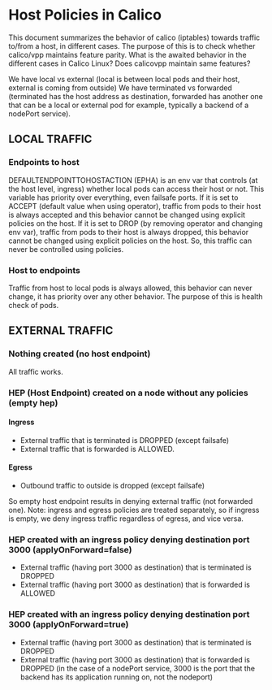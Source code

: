 # Host Policies in Calico

This document summarizes the behavior of calico (iptables) towards traffic
to/from a host, in different cases. The purpose of this is to check whether
calico/vpp maintains feature parity.
What is the awaited behavior in the different cases in Calico Linux? Does
calicovpp maintain same features?

We have local vs external (local is between local pods and their host, external
is coming from outside)
We have terminated vs forwarded (terminated has the host address as
destination, forwarded has another one that can be a local or external pod for
example, typically a backend of a nodePort service).

## LOCAL TRAFFIC

### Endpoints to host

DEFAULTENDPOINTTOHOSTACTION (EPHA) is an env var that controls (at the host
level, ingress) whether local pods can access their host or not. This variable
has priority over everything, even failsafe ports.
If it is set to ACCEPT (default value when using operator), traffic from pods
to their host is always accepted and this behavior cannot be changed using
explicit policies on the host.
If it is set to DROP (by removing operator and changing env var), traffic from
pods to their host is always dropped, this behavior cannot be changed using
explicit policies on the host.
So, this traffic can never be controlled using policies.

### Host to endpoints

Traffic from host to local pods is always allowed, this behavior can never
change, it has priority over any other behavior. The purpose of this is health
check of pods.

## EXTERNAL TRAFFIC

### Nothing created (no host endpoint)

All traffic works.

### HEP (Host Endpoint) created on a node without any policies (empty hep)

#### Ingress

* External traffic that is terminated is DROPPED (except failsafe)
* External traffic that is forwarded is ALLOWED.

#### Egress

* Outbound traffic to outside is dropped (except failsafe)

So empty host endpoint results in denying external traffic (not forwarded one).
Note: ingress and egress policies are treated separately, so if ingress is
empty, we deny ingress traffic regardless of egress, and vice versa.

### HEP created with an ingress policy denying destination port 3000 (applyOnForward=false)

* External traffic (having port 3000 as destination) that is terminated is DROPPED
* External traffic (having port 3000 as destination) that is forwarded is ALLOWED

### HEP created with an ingress policy denying destination port 3000 (applyOnForward=true)

* External traffic (having port 3000 as destination) that is terminated is
DROPPED
* External traffic (having port 3000 as destination) that is forwarded is
DROPPED (in the case of a nodePort service, 3000 is the port that the backend
has its application running on, not the nodeport)
